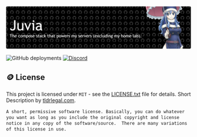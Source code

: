 ![Juvia](./.github/assets/banner-01.png)

![GitHub deployments](https://img.shields.io/github/deployments/TeamWolfyta/Juvia/Live?style=flat-square&label=Live%20Deployment) [![Discord](https://img.shields.io/discord/645356291748921377?style=flat-square&label=Discord&color=%235865F2)](https://discord.gg/eYkJdhTvvG)

## 🪙 License

This project is licensed under `MIT` - see the [LICENSE.txt](./LICENSE.txt) file for details. Short Description by [tldrlegal.com](https://www.tldrlegal.com/license/mit-license).

```
A short, permissive software license. Basically, you can do whatever you want as long as you include the original copyright and license notice in any copy of the software/source.  There are many variations of this license in use.
```
